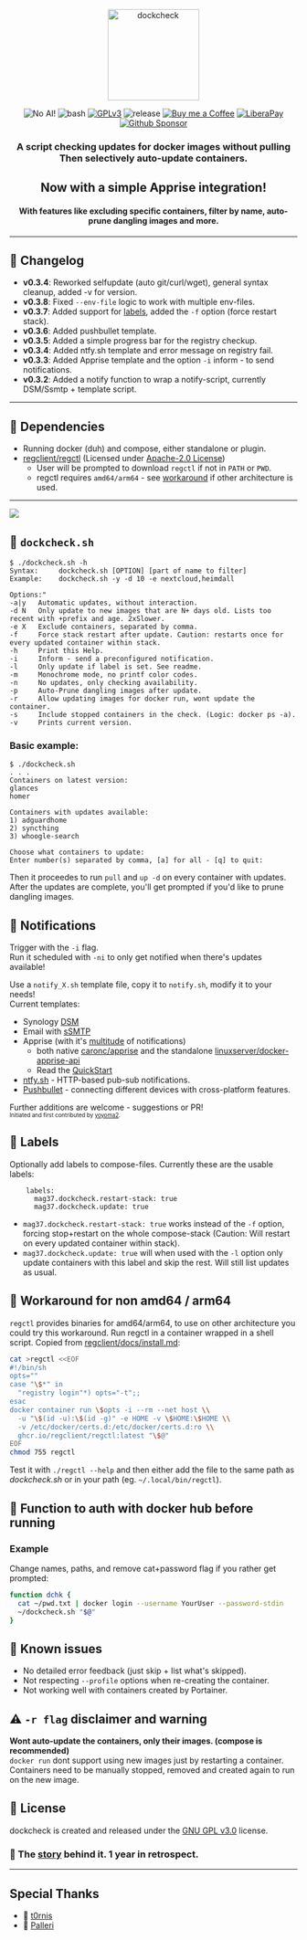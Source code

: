 <p align="center">
  <img src="extras/dockcheck_logo_by_booYah187.png" width="160" title="dockcheck">
</p>
<p align="center"> 
  <img src="https://img.shields.io/badge/coded%20by%20Human-100%25-yellow?style=flat-square" alt="No AI!">
  <img src="https://img.shields.io/badge/bash-4.3-green?style=flat-square&logo=gnubash" alt="bash">
  <a href="https://www.gnu.org/licenses/gpl-3.0.html"><img src="https://img.shields.io/badge/license-GPLv3-red?style=flat-square" alt="GPLv3"></a>
  <img src="https://img.shields.io/github/v/tag/mag37/dockcheck?style=flat-square&label=release" alt="release">
  <a href="https://ko-fi.com/mag37"><img src="https://img.shields.io/badge/-Ko--fi-grey?style=flat-square&logo=Ko-fi" alt="Buy me a Coffee"></a>
  <a href="https://liberapay.com/user-bin-rob/donate"><img src="https://img.shields.io/badge/-LiberaPay-grey?style=flat-square&logo=liberapay" alt="LiberaPay"></a>
  <a href="https://github.com/sponsors/mag37"><img src="https://img.shields.io/badge/-Sponsor-grey?style=flat-square&logo=github" alt="Github Sponsor"></a>
</p>

<h3 align="center">A script checking updates for docker images <b>without pulling</b><br>Then selectively auto-update containers.</h3>
<h2 align="center">Now with a simple Apprise integration!</h2>
<h4 align="center">With features like excluding specific containers, filter by name, auto-prune dangling images and more.</h4>

___
## :bell: Changelog

- **v0.3.4**: Reworked selfupdate (auto git/curl/wget), general syntax cleanup, added -v for version.
- **v0.3.8**: Fixed `--env-file` logic to work with multiple env-files.
- **v0.3.7**: Added support for [labels](#bookmark-labels), added the `-f` option (force restart stack).
- **v0.3.6**: Added pushbullet template.
- **v0.3.5**: Added a simple progress bar for the registry checkup.
- **v0.3.4**: Added ntfy.sh template and error message on registry fail.
- **v0.3.3**: Added Apprise template and the option `-i` inform - to send notifications.
- **v0.3.2**: Added a notify function to wrap a notify-script, currently DSM/Ssmtp + template script.

___

## :nut_and_bolt: Dependencies
- Running docker (duh) and compose, either standalone or plugin.   
- [regclient/regctl](https://github.com/regclient/regclient) (Licensed under [Apache-2.0 License](http://www.apache.org/licenses/LICENSE-2.0))   
  - User will be prompted to download `regctl` if not in `PATH` or `PWD`.   
  - regctl requires `amd64/arm64` - see [workaround](#roller_coaster-workaround-for-non-amd64--arm64) if other architecture is used.
___


![](extras/example.gif)

## :mag_right: `dockcheck.sh`
```
$ ./dockcheck.sh -h
Syntax:     dockcheck.sh [OPTION] [part of name to filter]
Example:    dockcheck.sh -y -d 10 -e nextcloud,heimdall

Options:"
-a|y   Automatic updates, without interaction.
-d N   Only update to new images that are N+ days old. Lists too recent with +prefix and age. 2xSlower.
-e X   Exclude containers, separated by comma.
-f     Force stack restart after update. Caution: restarts once for every updated container within stack.
-h     Print this Help.
-i     Inform - send a preconfigured notification.
-l     Only update if label is set. See readme.
-m     Monochrome mode, no printf color codes.
-n     No updates, only checking availability.
-p     Auto-Prune dangling images after update.
-r     Allow updating images for docker run, wont update the container.
-s     Include stopped containers in the check. (Logic: docker ps -a).
-v     Prints current version.
```


### Basic example:
```
$ ./dockcheck.sh
. . .
Containers on latest version:
glances
homer

Containers with updates available:
1) adguardhome
2) syncthing
3) whoogle-search

Choose what containers to update:
Enter number(s) separated by comma, [a] for all - [q] to quit:
```
Then it proceedes to run `pull` and `up -d` on every container with updates.   
After the updates are complete, you'll get prompted if you'd like to prune dangling images.

## :loudspeaker: Notifications
Trigger with the `-i` flag.   
Run it scheduled with `-ni` to only get notified when there's updates available!  

Use a `notify_X.sh` template file, copy it to `notify.sh`, modify it to your needs!   
Current templates:
- Synology [DSM](https://www.synology.com/en-global/dsm)
- Email with [sSMTP](https://wiki.debian.org/sSMTP)  
- Apprise (with it's [multitude](https://github.com/caronc/apprise#supported-notifications) of notifications)
  - both native [caronc/apprise](https://github.com/caronc/apprise) and the standalone [linuxserver/docker-apprise-api](https://github.com/linuxserver/docker-apprise-api)
  - Read the [QuickStart](extras/apprise_quickstart.md)
- [ntfy.sh](https://ntfy.sh/) - HTTP-based pub-sub notifications.
- [Pushbullet](https://www.pushbullet.com/) - connecting different devices with cross-platform features.

Further additions are welcome - suggestions or PR!   
<sub><sup>Initiated and first contributed by [yoyoma2](https://github.com/yoyoma2).</sup></sub>  

## :bookmark: Labels
Optionally add labels to compose-files. Currently these are the usable labels:
```
    labels:
      mag37.dockcheck.restart-stack: true
      mag37.dockcheck.update: true
```
- `mag37.dockcheck.restart-stack: true` works instead of the `-f` option, forcing stop+restart on the whole compose-stack (Caution: Will restart on every updated container within stack).
- `mag37.dockcheck.update: true` will when used with the `-l` option only update containers with this label and skip the rest. Will still list updates as usual.

## :roller_coaster: Workaround for non **amd64** / **arm64**
`regctl` provides binaries for amd64/arm64, to use on other architecture you could try this workaround.
Run regctl in a container wrapped in a shell script. Copied from [regclient/docs/install.md](https://github.com/regclient/regclient/blob/main/docs/install.md):

```sh
cat >regctl <<EOF
#!/bin/sh
opts=""
case "\$*" in
  "registry login"*) opts="-t";;
esac
docker container run \$opts -i --rm --net host \\
  -u "\$(id -u):\$(id -g)" -e HOME -v \$HOME:\$HOME \\
  -v /etc/docker/certs.d:/etc/docker/certs.d:ro \\
  ghcr.io/regclient/regctl:latest "\$@"
EOF
chmod 755 regctl
```
Test it with `./regctl --help` and then either add the file to the same path as *dockcheck.sh* or in your path (eg. `~/.local/bin/regctl`).

## :open_hands: Function to auth with docker hub before running
### Example
Change names, paths, and remove cat+password flag if you rather get prompted:
```sh
function dchk {
  cat ~/pwd.txt | docker login --username YourUser --password-stdin
  ~/dockcheck.sh "$@"
}
```

## :hammer: Known issues
- No detailed error feedback (just skip + list what's skipped).
- Not respecting `--profile` options when re-creating the container.
- Not working well with containers created by Portainer.

## :warning: `-r flag` disclaimer and warning
**Wont auto-update the containers, only their images. (compose is recommended)**   
`docker run` dont support using new images just by restarting a container.  
Containers need to be manually stopped, removed and created again to run on the new image.

## :scroll: License
dockcheck is created and released under the [GNU GPL v3.0](https://www.gnu.org/licenses/gpl-3.0-standalone.html) license.

### :floppy_disk: The [story](https://mag37.org/posts/project_dockcheck/) behind it. 1 year in retrospect.

___


## Special Thanks
- :bison: [t0rnis](https://github.com/t0rnis)   
- :leopard: [Palleri](https://github.com/Palleri)
